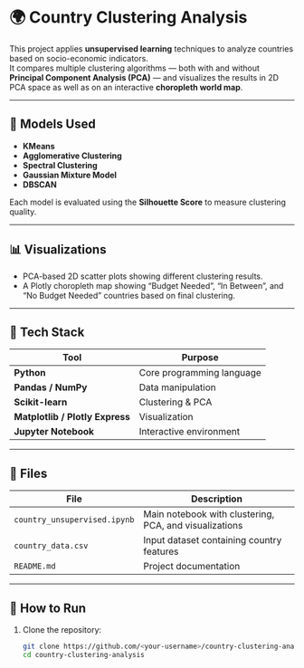 # 🌍 Country Clustering Analysis

This project applies **unsupervised learning** techniques to analyze countries based on socio-economic indicators.  
It compares multiple clustering algorithms — both with and without **Principal Component Analysis (PCA)** — and visualizes the results in 2D PCA space as well as on an interactive **choropleth world map**.

---

## 🧠 Models Used

- **KMeans**
- **Agglomerative Clustering**
- **Spectral Clustering**
- **Gaussian Mixture Model**
- **DBSCAN**

Each model is evaluated using the **Silhouette Score** to measure clustering quality.

---

## 📊 Visualizations

- PCA-based 2D scatter plots showing different clustering results.
- A Plotly choropleth map showing “Budget Needed”, “In Between”, and “No Budget Needed” countries based on final clustering.

---

## 🧰 Tech Stack

| Tool | Purpose |
|------|----------|
| **Python** | Core programming language |
| **Pandas / NumPy** | Data manipulation |
| **Scikit-learn** | Clustering & PCA |
| **Matplotlib / Plotly Express** | Visualization |
| **Jupyter Notebook** | Interactive environment |

---

## 📂 Files

| File | Description |
|------|--------------|
| `country_unsupervised.ipynb` | Main notebook with clustering, PCA, and visualizations |
| `country_data.csv` | Input dataset containing country features |
| `README.md` | Project documentation |

---

## 🚀 How to Run

1. Clone the repository:
   ```bash
   git clone https://github.com/<your-username>/country-clustering-analysis.git
   cd country-clustering-analysis
